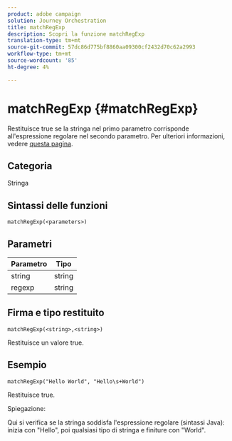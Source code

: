 ```yaml
---
product: adobe campaign
solution: Journey Orchestration
title: matchRegExp
description: Scopri la funzione matchRegExp
translation-type: tm+mt
source-git-commit: 57dc86d775bf8860aa09300cf2432d70c62a2993
workflow-type: tm+mt
source-wordcount: '85'
ht-degree: 4%

---
```



# matchRegExp {#matchRegExp}

Restituisce true se la stringa nel primo parametro corrisponde all&#39;espressione regolare nel secondo parametro. Per ulteriori informazioni, vedere [questa pagina](https://docs.oracle.com/javase/7/docs/api/java/util/regex/Pattern.html).

## Categoria

Stringa

## Sintassi delle funzioni

`matchRegExp(<parameters>)`

## Parametri

| Parametro | Tipo |
|--- |--- |
| string | string |
| regexp | string |

## Firma e tipo restituito

`matchRegExp(<string>,<string>)`

Restituisce un valore true.

## Esempio

`matchRegExp("Hello World", "Hello\s+World")`

Restituisce true.

Spiegazione:

Qui si verifica se la stringa soddisfa l&#39;espressione regolare (sintassi Java): inizia con &quot;Hello&quot;, poi qualsiasi tipo di stringa e finiture con &quot;World&quot;.
